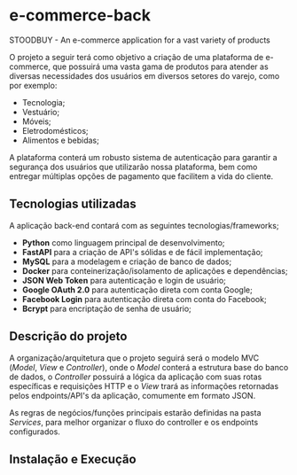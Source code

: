 # e-commerce-back
STOODBUY - An e-commerce application for a vast variety of products

O projeto a seguir terá como objetivo a criação de uma plataforma de e-commerce, que possuirá uma vasta gama de produtos para atender as diversas necessidades dos usuários em diversos 
setores do varejo, como por exemplo:
- Tecnologia;
- Vestuário;
- Móveis;
- Eletrodomésticos;
- Alimentos e bebidas;

A plataforma conterá um robusto sistema de autenticação para garantir a segurança dos usuários que utilizarão nossa plataforma, bem como entregar múltiplas opções de pagamento que facilitem a vida do cliente.


## Tecnologias utilizadas
 
A aplicação back-end contará com as seguintes tecnologias/frameworks;

- **Python** como linguagem principal de desenvolvimento;
- **FastAPI** para a criação de API's sólidas e de fácil implementação;
- **MySQL** para a modelagem e criação de banco de dados;
- **Docker** para conteinerização/isolamento de aplicações e dependências;
- **JSON Web Token** para autenticação e login de usuário;
- **Google OAuth 2.0** para autenticação direta com conta Google;
- **Facebook Login** para autenticação direta com conta do Facebook;
- **Bcrypt** para encriptação de senha de usuário;
 

## Descrição do projeto

A organização/arquitetura que o projeto seguirá será o modelo MVC (*Model*, *View* e *Controller*), onde o *Model* conterá a estrutura base do banco de dados, o *Controller* possuirá a lógica da aplicação com suas rotas específicas e requisições HTTP e o *View* trará as informações retornadas pelos endpoints/API's da aplicação, comumente em formato JSON.

As regras de negócios/funções principais estarão definidas na pasta *Services*, para melhor organizar o fluxo do controller e os endpoints configurados.


## Instalação e Execução

